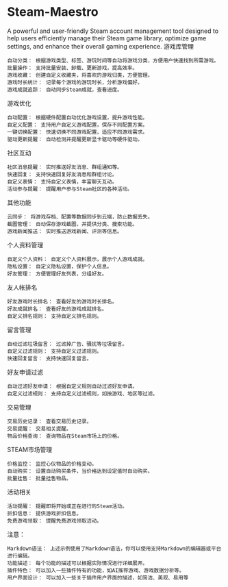 # Steam-Maestro
A powerful and user-friendly Steam account management tool designed to help users efficiently manage their Steam game library, optimize game settings, and enhance their overall gaming experience.
游戏库管理

    自动分类： 根据游戏类型、标签、游玩时间等自动将游戏分类，方便用户快速找到所需游戏。
    批量操作： 支持批量安装、卸载、更新游戏，提高效率。
    游戏收藏： 创建自定义收藏夹，将喜欢的游戏归类，方便管理。
    游戏时长统计： 记录每个游戏的游玩时长，分析游戏偏好。
    游戏成就追踪： 自动同步Steam成就，查看进度。

游戏优化

    自动配置： 根据硬件配置自动优化游戏设置，提升游戏性能。
    自定义配置： 支持用户自定义游戏配置，保存不同配置方案。
    一键切换配置： 快速切换不同游戏配置，适应不同游戏需求。
    驱动更新提醒： 自动检测并提醒更新显卡驱动等硬件驱动。

社区互动

    社区消息提醒： 实时推送好友消息、群组通知等。
    快速回复： 支持快速回复好友消息和群组讨论。
    自定义表情： 支持自定义表情，丰富聊天互动。
    活动参与提醒： 提醒用户参与Steam社区的各种活动。

其他功能

    云同步： 将游戏存档、配置等数据同步到云端，防止数据丢失。
    截图管理： 自动保存游戏截图，并提供分类、搜索功能。
    游戏新闻推送： 实时推送游戏新闻、评测等信息。

个人资料管理

    自定义个人资料： 自定义个人资料展示，展示个人游戏成就。
    隐私设置： 自定义隐私设置，保护个人信息。
    好友管理： 方便管理好友列表，分组好友。

友人帐排名

    好友游戏时长排名： 查看好友的游戏时长排名。
    好友成就排名： 查看好友的游戏成就排名。
    自定义排名规则： 支持自定义排名规则。

留言管理

    自动过滤垃圾留言： 过滤掉广告、骚扰等垃圾留言。
    自定义过滤规则： 支持自定义过滤规则。
    快速回复留言： 支持快速回复留言。

好友申请过滤

    自动过滤好友申请： 根据自定义规则自动过滤好友申请。
    自定义过滤规则： 支持自定义过滤规则，如按游戏、地区等过滤。

交易管理

    交易历史记录： 查看交易历史记录。
    交易提醒： 交易相关提醒。
    物品价格查询： 查询物品在Steam市场上的价格。

STEAM市场管理

    价格监控： 监控心仪物品的价格变动。
    自动购买： 设置自动购买条件，当价格达到设定值时自动购买。
    批量挂售： 批量挂售物品。

活动相关

    活动提醒： 提醒即将开始或正在进行的Steam活动。
    折扣信息： 提供游戏折扣信息。
    免费游戏领取： 提醒免费游戏领取活动。

注意：

    Markdown语法： 上述示例使用了Markdown语法，你可以使用支持Markdown的编辑器或平台进行编辑。
    功能描述： 每个功能的描述可以根据实际情况进行详细展开。
    插件特色： 可以加入一些插件特有的功能，如AI推荐游戏、游戏数据分析等。
    用户界面设计： 可以加入一些关于插件用户界面的描述，如简洁、美观、易用等
